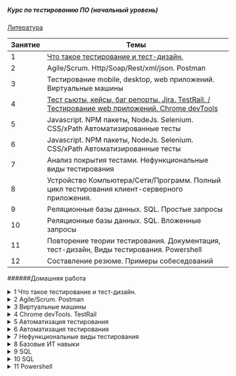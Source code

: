 ##### Курс по тестированию ПО (начальный уровень)

[Литература ](https://github.com/bezrukovyura/QaCourse/blob/master/Literature/list.md "Книги для изучения тестирования ПО")

|Занятие  | Темы |
| ------------- | ------------- |
| 1  |  [Что такое тестирование и тест-дизайн.](https://github.com/bezrukovyura/QaCourse/tree/master/Lesson1 "Книги для изучения тестирования ПО") |
| 2  | Agile/Scrum. Http/Soap/Rest/xml/json. Postman |
| 3  | Тестирование mobile, desktop, web приложений. Виртуальные машины |
| 4  |[Тест сьюты, кейсы, баг репорты. Jira. TestRail. / Тестирование web приложений. Chrome devTools](https://github.com/bezrukovyura/QaCourse/tree/master/Lesson1 "Создание тест-кейсов и баг-репортов на практических примерах")|
| 5  | Javascript. NPM пакеты, NodeJs. Selenium. CSS/xPath Автоматизированные тесты |
| 6  | Javascript. NPM пакеты, NodeJs. Selenium. CSS/xPath Автоматизированные тесты |
| 7  | Анализ покрытия тестами. Нефункциональные виды тестирования |
| 8  | Устройство Компьютера/Сети/Программ. Полный цикл тестирования клиент-серверного приложения. |
| 9  | Реляционные базы данных. SQL. Простые запросы |
| 10  | Реляционные базы данных. SQL. Вложенные запросы |
| 11  | Повторение теории тестирования. Документация, тест-дизайн, Виды тестирования. Powershell |
| 12  | Составление резюме. Примеры собеседований  |

######Домашняя работа

<details>
  <summary>1 Что такое тестирование и тест-дизайн.</summary>
  
  1. 10-63 Савин.  Тестирование dot com
  2. Сделать шааблонный вариант тест-кейса в excel
  3. Написать тесты как минимум с помощью 4х видов тест-дизайна. 

  ```
  ТЗ. Форма ввода
  - Телефона
  - Возраста 
  - Имени
  Возраст от 0 до 100.
  Телефон формата 8-9хх-ххх-хх-хх.
  Имя только кириллицей, не больше 20 символов.
  Все поля обязательны, если одно из полей заполнено не валидно, то кнопка "Отправить" не активна.
  ```
</details>

<details>
  <summary>2 Agile/Scrum. Postman</summary>

  1. 67-131 Савин.  Тестирование dot com
  2. Установить Postman
  3. Написать тесты api формы входа через postman
</details>

<details>
  <summary>3 Виртуальные машины</summary>

  1. 131-136 Савин.  Тестирование dot com
  2. Установите две vm (windows и android)
  3. Настройте локальную сеть между ними
</details>

<details>
  <summary>4 Chrome devTools. TestRail</summary>

  1. 139-169 Савин.  Тестирование dot com
  2. Проанализировать сайт mail.ru с помощью консоли разработчика
  3. Зарегистрироваться в TestRail, изучить возможности ситемы.
</details>

<details>
  <summary>5 Автоматизация тестирования</summary>

  1. Прочитать об основах js https://learn.javascript.ru/first-steps
  2. Установить Node js, в консоле браузера найти простые числа от 0 до 1000 и сохранить их в массив.
  3. Заполнить PageObject для примера через css и xPath.
</details>

<details>
  <summary>6 Автоматизация тестирования</summary>

  1. Куликов. Тестирование 257 - 280.
  2. Написать тесты для страницы
  3. Разобраться с устройством проекта
</details>

<details>
  <summary>7 Нефункциональные виды тестирования</summary>

  1. 169-257 Савин.  Тестирование dot com
  3. Прочитать https://livetyping.com/ru/blog/chto-nuzhno-znat-i-umet-chtoby-rabotat-testirovshikom
  2. Придумать нефункциональные тесты для карандаша.
</details>


<details>
  <summary>8 Базовые ИТ навыки</summary>
  
  1. 257-308 Савин.  Тестирование dot com
  2. Нарисовать модель локальной сети в своей квартире со всеми устройстваи и их ip
  3. Настроить отображение метрик по загрузке жесткого диска и ЦП.
</details>

<details>
  <summary>9 SQL</summary>
  
  1. Установить denwer
  2. Прочитать https://habr.com/ru/post/123636/
  3. выполнить задание

Создать БД, в ней создать таблицы:

Phones

|  id(Int IA) |name(Text)   |
|---|---|
| 1  | Iphone 0  | 
| 2  | Iphone 3  | 
| 3  | Galaxy  | 

shop1

|  id(Int IA) |idPhone(Text)   | sales(Int)   |
|---|---|---|
| 1  | 1 | 33 |
| 2  | 3  | 24|

shop2

|  id(Int IA) |idPhone(Text)   | sales(Int)   |
|---|---|---|
| 1  | 1 | 6 |
| 2  | 2  | 3|


--- Написать запрос sql, который найдет наиболее продаваемый телефон 

</details>

<details>
  <summary>10 SQL</summary>
  
  1. Прочитать http://barbaricqa.com/blog/wp-content/uploads/2013/10/SQL-Joins-visualisation.jpeg
  2. Придумать базу данных для любой предметной области не менее 4х таблиц
  3. Сделать вложенный запрос для поиска информации в базе данных

</details>


<details>
  <summary>11 Powershell</summary>
  
  1. Прочитать https://habr.com/ru/post/242425/
  2. Написать скрипт удаления файлов из папки, которые старше 20 минут
  3. С помощью ps открывать txt файл и заменять все номера телефонов строкой "111-11-11"

</details>